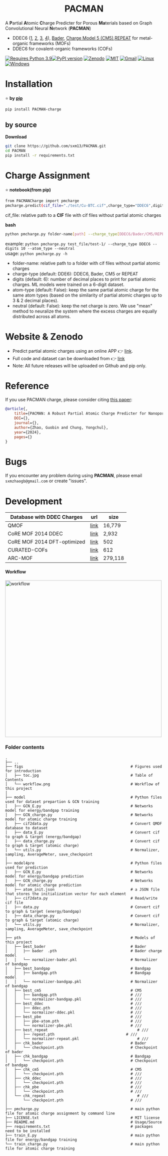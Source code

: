 <h1 align="center">PACMAN</h1>

<h4 align="center">

</h4>              

A **P**artial **A**tomic **C**harge Predicter for Porous **Ma**terials based on Graph Convolutional Neural **N**etwork (**PACMAN**)

- DDEC6 ([1](https://doi.org/10.1039/C6RA04656H), [2](https://doi.org/10.1039/C6RA05507A), [3](https://doi.org/10.1039/C7RA07400J), [4](https://doi.org/10.1039/C7RA11829E)), [Bader](https://doi.org/10.1021/jp0482666), [Charge Model 5 (CM5)](https://doi.org/10.1021/ct200866d),[REPEAT](https://doi.org/10.1021/ct9003405) for metal-organic frameworks (MOFs)            
- DDEC6 for covalent-organic frameworks (COFs)


[![Requires Python 3.9](https://img.shields.io/badge/Python-3.9-blue.svg?logo=python&logoColor=white)](https://python.org/downloads)[![PyPI version](https://badge.fury.io/py/pyEQL.svg)](https://pypi.org/project/PACMAN-charge/) [![Zenodo](https://img.shields.io/badge/DOI-10.5281%2Fzenodo.10822403-blue)](https://doi.org/10.5281/zenodo.10822403)  [![MIT](https://img.shields.io/badge/License-MIT-blue.svg)](https://github.com/sxm13/PACMAN/LICENSE.txt) [![Gmail](https://img.shields.io/badge/Gmail-D14836?style=for-the-badge&logo=gmail&logoColor=white)](mailto:sxmzhaogb@gmail.com) [![Linux](https://img.shields.io/badge/Linux-FCC624?style=for-the-badge&logo=linux&logoColor=black)]() [![Windows](https://img.shields.io/badge/Windows-0078D6?style=for-the-badge&logo=windows&logoColor=white)]()          
                     

# Installation                             
                                 
:star: **by [pip](https://pypi.org/project/PACMAN-charge/)**                                                              

```sh
pip install PACMAN-charge
```

## by source                                                                  

**Download**                          

```sh
git clone https://github.com/sxm13/PACMAN.git
cd PACMAN
pip install -r requirements.txt
```                            
         
# Charge Assignment               
           
:star: **notebook(from pip)**                      
                
```sh      
from PACMANCharge import pmcharge
pmcharge.predict(cif_file="./test/Cu-BTC.cif",charge_type="DDEC6",digits=10,atom_type=True,neutral=True)

```

cif_file: relative path to a **CIF** file with cif files without partial atomic charges    
                                                                              
                                  
**bash**
```sh
python pmcharge.py folder-name[path] --charge_type[DDEC6/Bader/CM5/REPEAT] --digits[int] [--atom_type] [--neutral]
```
example: ```python pmcharge.py test_file/test-1/ --charge_type DDEC6 --digits 10 --atom_type --neutral```                                                    
usage:  ```python pmcharge.py -h```                                     

* folder-name: relative path to a folder with cif files without partial atomic charges                            
* charge-type (default: DDE6): DDEC6, Bader, CM5 or REPEAT
* digits (default: 6): number of decimal places to print for partial atomic charges. ML models were trained on a 6-digit dataset.                                                     
* atom-type (default: False): keep the same partial atomic charge for the same atom types (based on the similarity of partial atomic charges up to 3 & 2 decimal places).                                     
* neutral (default: False): keep the net charge is zero. We use "mean" method to neuralize the system where the excess charges are equally distributed across all atoms.                   

# Website & Zenodo
* Predict partial atomic charges using an online APP :point_right: [link](https://pacman-charge-mtap.streamlit.app/).       
* Full code and dataset can be downloaded from :point_right: [link](https://zenodo.org/records/10822403)
* Note: All future releases will be uploaded on Github and pip only.

# Reference
If you use PACMAN charge, please consider citing [this paper]():
```bib
@article{,
    title={PACMAN: A Robust Partial Atomic Charge Predicter for Nanoporous Materials using Crystal Graph Convolution Network},
    DOI={},
    journal={},
    author={Zhao, Guobin and Chung, Yongchul},
    year={2024},
    pages={}
}
```

# Bugs

 If you encounter any problem during using **PACMAN**, please email ```sxmzhaogb@gmail.com``` or create "issues".

 
# Development

                  
| Database with DDEC Charges                                                                                                                                      | url                                                                                                                                        | size                                                                                                                                                                                                                                                                                                                                                                                              |
| ---------------------------------------------------------------------------------------------------------------------------------------------- | -------------------------------------------------------------------------------------------------------------------------------------------------------- | --------------------------------------------------------------------------------------------------------------------------------------------------------------------------------------------------------------------------------------------------------------------------------------------------------------------------------------------------------------------------------------------------------- |
| QMOF | [link](https://github.com/Andrew-S-Rosen/QMOF) | 16,779 |
| CoRE MOF 2014 DDEC | [link](https://zenodo.org/records/3986573#.XzfKiJMzY8N) | 2,932 |
| CoRE MOF 2014 DFT-optimized | [link](https://zenodo.org/records/3986569#.XzfKcpMzY8N) | 502 | 
| CURATED-COFs | [link](https://github.com/danieleongari/CURATED-COFs) | 612 |
| ARC-MOF | [link](https://zenodo.org/records/10818822) | 279,118 |                           
        

#### Workflow            
<img src="./figs/workflow.png" alt="workflow" width="500">             
                    
### Folder contents
```
.
├── ..
├── figs                                                # Figures used for introduction 
│   ├── toc.jpg                                         # Table of Contents
│   └── workflow.png                                    # Workflow of this project
│
├── model                                               # Python files used for dataset prepartion & GCN training
│   ├── GCN_E.py                                        # Networks model for energy/bandgap training
│   ├── GCN_charge.py                                   # Networks model for atomic charge training
│   ├── cif2data.py                                     # Convert QMOF database to dataset
│   ├── data_E.py                                       # Convert cif to graph & target (energy/bandgap)
│   ├── data_charge.py                                  # Convert cif to graph & target (atomic charge)
│   └── utils.py                                        # Normalizer, sampling, AverageMeter, save_checkpoint
│
├── model4pre                                           # Python files used for prediction
│   ├── GCN_E.py                                        # Networks model for energy/bandgap prediction
│   ├── GCN_charge.py                                   # Networks model for atomic charge prediction
│   ├── atom_init.json                                  # a JSON file that stores the initialization vector for each element
│   ├── cif2data.py                                     # Read/write cif file
│   ├── data.py                                         # Convert cif to graph & target (energy/bandgap)
│   ├── data_charge.py                                  # Convert cif to graph & target (atomic charge)
│   └── utils.py                                        # Normalizer, sampling, AverageMeter, save_checkpoint
│
├── pth                                                 # Models of this project
│   ├── best_bader                                      # Bader
│   │   ├── bader  .pth                                 # Bader charge model
│   │   └── normalizer-bader.pkl                        # Normalizer of bandgap
│   ├── best_bandgap                                    # Bandgap
│   │   ├── bandgap.pth                                 # Bandgap model
│   │   └── normalizer-bandgap.pkl                      # Normalizer of bandgap
│   ├── best_cm5                                        # CM5
│   │   ├── bandgap.pth                                 # ///
│   │   └── normalizer-bandgap.pkl                      # ///
│   ├── best_ddec                                       # ///
│   │   ├── ddec.pth                                    # ///
│   │   └── normalizer-ddec.pkl                         # ///
│   ├── best_pbe                                        # ///
│   │   ├── pbe-atom.pth                                # ///
│   │   └── normalizer-pbe.pkl                          # ///
│   ├── best_repeat                                        # ///
│   │   ├── repeat.pth                                # ///
│   │   └── normalizer-repeat.pkl                          # ///
│   ├── chk_bader                                       # Bader
│   │   └── checkpoint.pth                              # Checkpoint of bader
│   ├── chk_bandgap                                     # Bandgap
│   │   └── checkpoint.pth                              # Checkpoint of bandgap
│   ├── chk_cm5                                         # CM5
│   │   └── checkpoint.pth                              # ///
│   ├── chk_ddec                                        # ///
│   │   └── checkpoint.pth                              # ///
│   ├── chk_pbe                                         # ///
│   │   └── checkpoint.pth                              # ///
│   └── chk_repeat                                         # ///
│       └── checkpoint.pth                              # ///
│
├── pmcharge.py                                         # main python file for atomic charge assignment by command line
├── LICENSE.txt                                         # MIT license
├── README.md                                           # Usage/Source
├── requirements.txt                                    # packages need to be installed
├── train_E.py                                          # main python file for energy/bandgap training
└── train_charge.py                                     # main python file for atomic charge training

```
 
